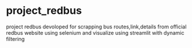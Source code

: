 # project_redbus
project redbus devoloped for scrapping bus routes,link,details from official redbus website using selenium and visualize using streamlit with dynamic filtering
